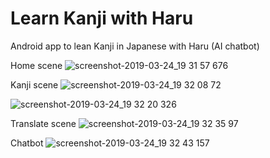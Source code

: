 # Learn Kanji with Haru
Android app to lean Kanji in Japanese with Haru (AI chatbot)

Home scene
![screenshot-2019-03-24_19 31 57 676](https://user-images.githubusercontent.com/30035596/54879453-b8c69500-4e6b-11e9-98fc-7e039de61dbc.png)

Kanji scene
![screenshot-2019-03-24_19 32 08 72](https://user-images.githubusercontent.com/30035596/54879454-b8c69500-4e6b-11e9-8091-223beeb621fc.png)

![screenshot-2019-03-24_19 32 20 326](https://user-images.githubusercontent.com/30035596/54879455-b95f2b80-4e6b-11e9-8437-d8993f52061e.png)

Translate scene
![screenshot-2019-03-24_19 32 35 97](https://user-images.githubusercontent.com/30035596/54879456-b95f2b80-4e6b-11e9-861a-6104c898290c.png)

Chatbot
![screenshot-2019-03-24_19 32 43 157](https://user-images.githubusercontent.com/30035596/54879457-b95f2b80-4e6b-11e9-8389-4f7d872b362a.png)
